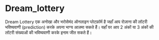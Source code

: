 # Dream_lottery
Dream Lottery एक अनोखा और भरोसेमंद ऑनलाइन प्लेटफ़ॉर्म है जहाँ आप रोज़ाना की लॉटरी भविष्यवाणी (prediction) करके अपना भाग्य आज़मा सकते हैं। यहाँ पर आप 2 अंकों या 3 अंकों की लॉटरी संख्याओं की भविष्यवाणी करके इनाम जीत सकते हैं।
